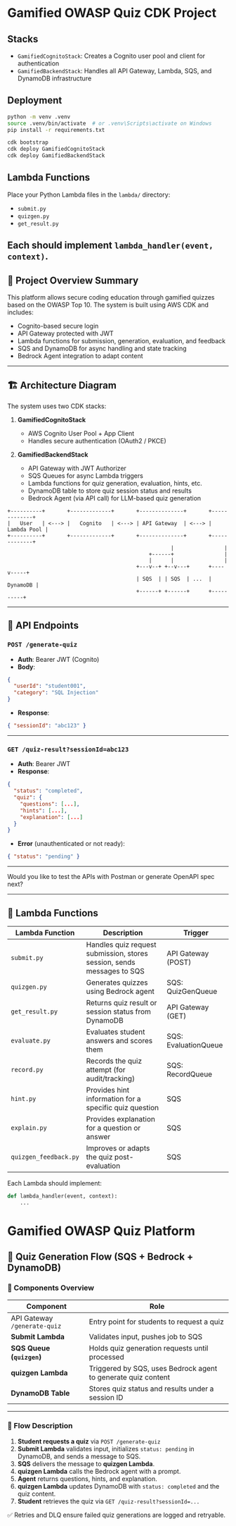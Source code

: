 # Gamified OWASP Quiz CDK Project

## Stacks
- `GamifiedCognitoStack`: Creates a Cognito user pool and client for authentication
- `GamifiedBackendStack`: Handles all API Gateway, Lambda, SQS, and DynamoDB infrastructure

## Deployment

```bash
python -m venv .venv
source .venv/bin/activate  # or .venv\Scripts\activate on Windows
pip install -r requirements.txt

cdk bootstrap
cdk deploy GamifiedCognitoStack
cdk deploy GamifiedBackendStack
```

## Lambda Functions

Place your Python Lambda files in the `lambda/` directory:
- `submit.py`
- `quizgen.py`
- `get_result.py`

Each should implement `lambda_handler(event, context)`.
---

## 🧠 Project Overview Summary

This platform allows secure coding education through gamified quizzes based on the OWASP Top 10. The system is built using AWS CDK and includes:

- Cognito-based secure login
- API Gateway protected with JWT
- Lambda functions for submission, generation, evaluation, and feedback
- SQS and DynamoDB for async handling and state tracking
- Bedrock Agent integration to adapt content

---

## 🏗️ Architecture Diagram

The system uses two CDK stacks:

1. **GamifiedCognitoStack**  
   - AWS Cognito User Pool + App Client  
   - Handles secure authentication (OAuth2 / PKCE)

2. **GamifiedBackendStack**  
   - API Gateway with JWT Authorizer  
   - SQS Queues for async Lambda triggers  
   - Lambda functions for quiz generation, evaluation, hints, etc.  
   - DynamoDB table to store quiz session status and results  
   - Bedrock Agent (via API call) for LLM-based quiz generation  

```plaintext
+----------+       +-------------+       +--------------+       +-------------+
|   User   | <---> |   Cognito   | <---> | API Gateway  | <---> | Lambda Pool |
+----------+       +-------------+       +--------------+       +-------------+
                                                    |                |
                                             +------+                |
                                             |      |                |
                                         +---v--+ +--v---+      +----v-----+
                                         | SQS  | | SQS  | ...  | DynamoDB |
                                         +------+ +------+      +----------+
```

---

## 📡 API Endpoints

### `POST /generate-quiz`

- **Auth**: Bearer JWT (Cognito)
- **Body**:
```json
{
  "userId": "student001",
  "category": "SQL Injection"
}
```

- **Response**:
```json
{ "sessionId": "abc123" }
```

---

### `GET /quiz-result?sessionId=abc123`

- **Auth**: Bearer JWT
- **Response**:
```json
{
  "status": "completed",
  "quiz": {
    "questions": [...],
    "hints": [...],
    "explanation": [...]
  }
}
```

- **Error** (unauthenticated or not ready):
```json
{ "status": "pending" }
```

---

Would you like to test the APIs with Postman or generate OpenAPI spec next?


---

## 🧠 Lambda Functions

| Lambda Function        | Description                                                             | Trigger            |
|------------------------|-------------------------------------------------------------------------|--------------------|
| `submit.py`            | Handles quiz request submission, stores session, sends messages to SQS | API Gateway (POST) |
| `quizgen.py`           | Generates quizzes using Bedrock agent                                   | SQS: QuizGenQueue  |
| `get_result.py`        | Returns quiz result or session status from DynamoDB                     | API Gateway (GET)  |
| `evaluate.py`          | Evaluates student answers and scores them                               | SQS: EvaluationQueue |
| `record.py`            | Records the quiz attempt (for audit/tracking)                           | SQS: RecordQueue   |
| `hint.py`              | Provides hint information for a specific quiz question                  | SQS                |
| `explain.py`           | Provides explanation for a question or answer                           | SQS                |
| `quizgen_feedback.py`  | Improves or adapts the quiz post-evaluation                             | SQS                |

Each Lambda should implement:

```python
def lambda_handler(event, context):
    ...
```
# Gamified OWASP Quiz Platform

## 🔄 Quiz Generation Flow (SQS + Bedrock + DynamoDB)

### 🧠 Components Overview

| Component       | Role                                                                 |
|----------------|----------------------------------------------------------------------|
| API Gateway `/generate-quiz` | Entry point for students to request a quiz               |
| **Submit Lambda** | Validates input, pushes job to SQS                                  |
| **SQS Queue (`quizgen`)** | Holds quiz generation requests until processed             |
| **quizgen Lambda** | Triggered by SQS, uses Bedrock agent to generate quiz content     |
| **DynamoDB Table** | Stores quiz status and results under a session ID                |

---

### 🔄 Flow Description

1. **Student requests a quiz** via `POST /generate-quiz`
2. **Submit Lambda** validates input, initializes `status: pending` in DynamoDB, and sends a message to SQS.
3. **SQS** delivers the message to **quizgen Lambda**.
4. **quizgen Lambda** calls the Bedrock agent with a prompt.
5. **Agent** returns questions, hints, and explanation.
6. **quizgen Lambda** updates DynamoDB with `status: completed` and the quiz content.
7. **Student** retrieves the quiz via `GET /quiz-result?sessionId=...`

✅ Retries and DLQ ensure failed quiz generations are logged and retryable.